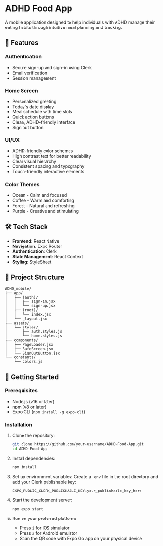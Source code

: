 # ADHD Food App

A mobile application designed to help individuals with ADHD manage their eating habits through intuitive meal planning and tracking.

## 🚀 Features

### Authentication
- Secure sign-up and sign-in using Clerk
- Email verification
- Session management

### Home Screen
- Personalized greeting
- Today's date display
- Meal schedule with time slots
- Quick action buttons
- Clean, ADHD-friendly interface
- Sign out button

### UI/UX
- ADHD-friendly color schemes
- High contrast text for better readability
- Clear visual hierarchy
- Consistent spacing and typography
- Touch-friendly interactive elements


### Color Themes
- Ocean - Calm and focused
- Coffee - Warm and comforting
- Forest - Natural and refreshing
- Purple - Creative and stimulating


## 🛠 Tech Stack

- **Frontend**: React Native
- **Navigation**: Expo Router
- **Authentication**: Clerk
- **State Management**: React Context
- **Styling**: StyleSheet

## 📂 Project Structure

```
ADHD_mobile/
├── app/
│   ├── (auth)/
│   │   ├── sign-in.jsx
│   │   └── sign-up.jsx
│   ├── (root)/
│   │   └── index.jsx
│   └── _layout.jsx
├── assets/
│   └── styles/
│       ├── auth.styles.js
│       └── home.styles.js
├── components/
│   ├── PageLoader.jsx
│   ├── SafeScreen.jsx
│   └── SignOutButton.jsx
└── constants/
    └── colors.js
```

## 🚀 Getting Started

### Prerequisites
- Node.js (v16 or later)
- npm (v8 or later)
- Expo CLI (`npm install -g expo-cli`)

### Installation

1. Clone the repository:
   ```bash
   git clone https://github.com/your-username/ADHD-Food-App.git
   cd ADHD-Food-App
   ```

2. Install dependencies:
   ```bash
   npm install
   ```

3. Set up environment variables:
   Create a `.env` file in the root directory and add your Clerk publishable key:
   ```
   EXPO_PUBLIC_CLERK_PUBLISHABLE_KEY=your_publishable_key_here
   ```

4. Start the development server:
   ```bash
   npx expo start
   ```

5. Run on your preferred platform:
   - Press `i` for iOS simulator
   - Press `a` for Android emulator
   - Scan the QR code with Expo Go app on your physical device


   

